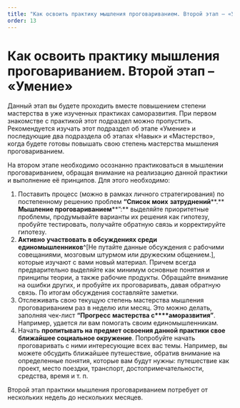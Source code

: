 ```yaml
---
title: "Как освоить практику мышления проговариванием. Второй этап – «Умение»"
order: 13
---
```


# Как освоить практику мышления проговариванием. Второй этап – «Умение»

Данный этап вы будете проходить вместе повышением степени мастерства в уже изученных практиках саморазвития. При первом знакомстве с практикой этот подраздел можно пропустить. Рекомендуется изучать этот подраздел об этапе «Умение» и последующие два подраздела об этапах «Навык» и «Мастерство», когда будете готовы повышать свою степень мастерства мышления проговариванием.

На втором этапе необходимо осознанно практиковаться в мышлении проговариванием, обращая внимание на реализацию данной практики и выполнение её принципов. Для этого необходимо:

1. Поставить процесс (можно в рамках личного стратегирования) по постепенному решению проблем **“Список моих** **затруднений****.** **Мышление проговариванием****”:** выделяйте приоритетные проблемы, продумывайте варианты их решения как гипотезу, пробуйте тестировать, получайте обратную связь и корректируйте гипотезу.
2. **Активно** **участвовать** **в обсуждениях среди единомышленников**^[Не путайте данные обсуждения с рабочими совещаниями, мозговым штурмом или дружеским общением.], которые изучают с вами новый материал. Причем всегда предварительно выделяйте как минимум основные понятия и принципы теории, а также рабочие продукты. Обращайте внимание на ошибки других, и пробуйте их проговаривать, давая обратную связь. По итогам обсуждения составляйте заметки.
3. Отслеживать свою текущую степень мастерства мышления проговариванием раз в неделю или месяц. Это можно делать, заполняя чек-лист **“Прогресс** **мастерства с****аморазвития”**. Например, удается ли вам помогать своим единомышленникам.
4. Начать **пропитывать на предмет освоения данной практики свое ближайшее социальное окружение**. Попробуйте начать проговаривать с ними интересующие всех вас темы. Например, вы можете обсудить ближайшее путешествие, обратив внимание на определенные понятия, которые вам будут нужны: путешествие как проект, место поездки, транспорт, достопримечательности, средства, время и т. п.

Второй этап практики мышления проговариванием потребует от нескольких недель до нескольких месяцев.